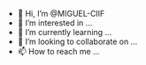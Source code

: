 - 👋 Hi, I’m @MIGUEL-CIIF
- 👀 I’m interested in ...
- 🌱 I’m currently learning ...
- 💞️ I’m looking to collaborate on ...
- 📫 How to reach me ...

<!---
MIGUEL-CIIF/MIGUEL-CIIF is a ✨ special ✨ repository because its `README.md` (this file) appears on your GitHub profile.
You can click the Preview link to take a look at your changes.
--->
